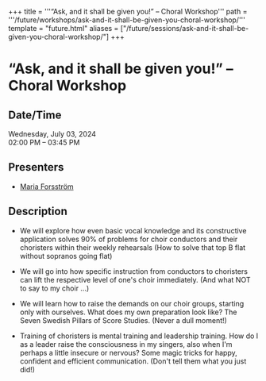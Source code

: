 +++
title = '''“Ask, and it shall be given you!” – Choral Workshop'''
path = '''/future/workshops/ask-and-it-shall-be-given-you-choral-workshop/'''
template = "future.html"
aliases = ["/future/sessions/ask-and-it-shall-be-given-you-choral-workshop/"]
+++

<h1>“Ask, and it shall be given you!” – Choral Workshop</h1>

<h2>Date/Time</h2>
<p>Wednesday, July 03, 2024<br>
02:00 PM – 03:45 PM</p>
<h2>Presenters</h2>
<ul>
<li><a href="/future/presenters/maria-forsström/">Maria Forsström</a></li>
</ul>
<h2>Description</h2>

- We will explore how even basic vocal knowledge and its constructive application solves 90% of problems for choir conductors and their choristers within their weekly rehearsals (How to solve that top B flat without sopranos going flat)

- We will go into how specific instruction from conductors to choristers can lift the respective level of one's choir immediately. (And what NOT to say to my choir ...)

- We will learn how to raise the demands on our choir groups, starting only with ourselves. What does my own preparation look like? The Seven Swedish Pillars of Score Studies. (Never a dull moment!)

- Training of choristers is mental training and leadership training. How do I as a leader raise the consciousness in my singers, also when I'm perhaps a little insecure or nervous? Some magic tricks for happy, confident and efficient communication. (Don't tell them what you just did!)


